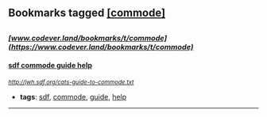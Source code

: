 ## Bookmarks tagged [[commode]](https://www.codever.land/search?q=[commode])

_<sup><sup>[www.codever.land/bookmarks/t/commode](https://www.codever.land/bookmarks/t/commode)</sup></sup>_
---
#### [sdf commode guide help](http://jwh.sdf.org/cats-guide-to-commode.txt)
_<sup>http://jwh.sdf.org/cats-guide-to-commode.txt</sup>_

* **tags**: [sdf](../tagged/sdf.md), [commode](../tagged/commode.md), [guide](../tagged/guide.md), [help](../tagged/help.md)
---
